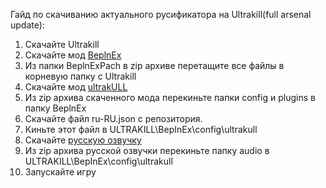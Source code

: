 Гайд по скачиванию актуального русификатора на Ultrakill(full arsenal update):
1. Скачайте Ultrakill
2. Скачайте мод [BeplnEx](https://thunderstore.io/c/ultrakill/p/BepInEx/BepInExPack)
3. Из папки BeplnExPach в zip архиве перетащите все файлы в корневую папку с Ultrakill
4. Скачайте мод [ultrakULL](https://github.com/ClearwaterUK/UltrakULL/releases/tag/v1.3.0)
5. Из zip архива скаченного мода перекиньте папки config и plugins в папку BeplnEx
6. Скачайте файл ru-RU.json с репозитория.
7. Киньте этот файл в ULTRAKILL\BepInEx\config\ultrakull
8. Скачайте [русскую озвучку](https://disk.yandex.ru/d/61NO_ElsgtueEg)
9. Из zip архива русской озвучки перекиньте папку audio в ULTRAKILL\BepInEx\config\ultrakull
10. Запускайте игру
